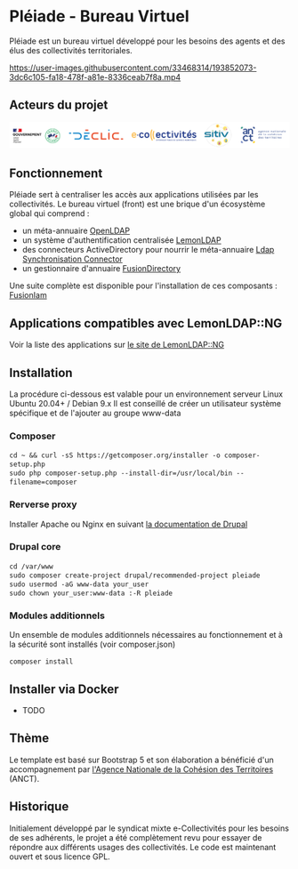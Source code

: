 # Pléiade - Bureau Virtuel

Pléiade est un bureau virtuel développé pour les besoins des agents et des élus des collectivités territoriales.


https://user-images.githubusercontent.com/33468314/193852073-3dc6c105-fa18-478f-a81e-8336ceab7f8a.mp4


## Acteurs du projet

![alt text](banner-partners.png)

## Fonctionnement

Pléiade sert à centraliser les accès aux applications utilisées par les collectivités.
Le bureau virtuel (front) est une brique d'un écosystème global qui comprend :
* un méta-annuaire [OpenLDAP](https://www.openldap.org/)
* un système d'authentification centralisée [LemonLDAP](https://lemonldap-ng.org/)
* des connecteurs ActiveDirectory pour nourrir le méta-annuaire [Ldap Synchronisation Connector](https://lsc-project.org/)
* un gestionnaire d'annuaire [FusionDirectory](https://www.fusiondirectory.org/)

Une suite complète est disponible pour l'installation de ces composants : [FusionIam](https://fusioniam.org/components.html)

## Applications compatibles avec LemonLDAP::NG

Voir la liste des applications sur [le site de LemonLDAP::NG](https://lemonldap-ng.org/documentation/latest/applications.html)

## Installation

La procédure ci-dessous est valable pour un environnement serveur Linux Ubuntu 20.04+ / Debian 9.x
Il est conseillé de créer un utilisateur système spécifique et de l'ajouter au groupe www-data

### Composer

```
cd ~ && curl -sS https://getcomposer.org/installer -o composer-setup.php
sudo php composer-setup.php --install-dir=/usr/local/bin --filename=composer
```

### Rerverse proxy

Installer Apache ou Nginx en suivant [la documentation de Drupal](https://www.drupal.org/forum/support/post-installation/2019-05-16/how-to-configure-drupal8-with-apache-and-nginx-used-as-a)


### Drupal core

```
cd /var/www
sudo composer create-project drupal/recommended-project pleiade
sudo usermod -aG www-data your_user
sudo chown your_user:www-data :-R pleiade
```

### Modules additionnels

Un ensemble de modules additionnels nécessaires au fonctionnement et à la sécurité sont installés (voir composer.json)
```
composer install
```

## Installer via Docker

+ TODO

## Thème

Le template est basé sur Bootstrap 5 et son élaboration a bénéficié d'un accompagnement par [l'Agence Nationale de la Cohésion des Territoires](https://agence-cohesion-territoires.gouv.fr/) (ANCT).

## Historique

Initialement développé par le syndicat mixte e-Collectivités pour les besoins de ses adhérents, le projet a été complètement revu pour essayer de répondre aux différents usages des collectivités.
Le code est maintenant ouvert et sous licence GPL.
